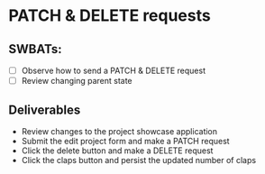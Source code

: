 # PATCH & DELETE requests

## SWBATs:

- [ ] Observe how to send a PATCH & DELETE request
- [ ] Review changing parent state

## Deliverables

- Review changes to the project showcase application
- Submit the edit project form and make a PATCH request
- Click the delete button and make a DELETE request
- Click the claps button and persist the updated number of claps
